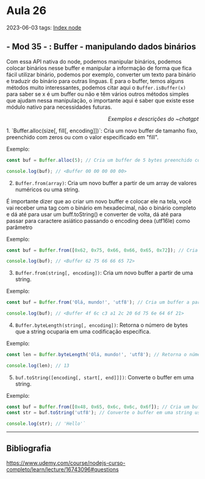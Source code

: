 # Aula 26
2023-06-03
tags: [Index node](../Index%20node.md)

## - Mod 35 - : Buffer - manipulando dados binários

Com essa API nativa do node, podemos manipular binários, podemos colocar binários nesse buffer e manipular a informação de forma que fica fácil utilizar binário, podemos por exemplo, converter um texto para binário e traduzir do binário para outras línguas.
E para o buffer, temos alguns métodos muito interessantes, podemos citar aqui o `Buffer.isBuffer(x)` para saber se x é um buffer ou não e têm vários outros métodos simples que ajudam nessa manipulação, o importante aqui é saber que existe esse módulo nativo para necessidades futuras.
<p style="display:flex; justify-content: end" > <i>Exemplos e descrições do ~chatgpt </i></p>
1. `Buffer.alloc(size[, fill[, encoding]])`: Cria um novo buffer de tamanho fixo, preenchido com zeros ou com o valor especificado em "fill".

Exemplo:

~~~javascript
const buf = Buffer.alloc(5); // Cria um buffer de 5 bytes preenchido com zeros 

console.log(buf); // <Buffer 00 00 00 00 00>
~~~

2. `Buffer.from(array)`: Cria um novo buffer a partir de um array de valores numéricos ou uma string.

É importante dizer que ao criar um novo buffer e colocar ele na tela, você vai receber uma tag com o binário em hexadecimal, não o binário completo e dá até para usar um buff.toString() e converter de volta, dá até para passar para caractere asiático passando o encoding deea (utf16le) como parâmetro

Exemplo:

~~~javascript
const buf = Buffer.from([0x62, 0x75, 0x66, 0x66, 0x65, 0x72]); // Cria um buffer a partir de um array de valores

console.log(buf); // <Buffer 62 75 66 66 65 72>
~~~

3. `Buffer.from(string[, encoding])`: Cria um novo buffer a partir de uma string.

Exemplo:

~~~javascript
const buf = Buffer.from('Olá, mundo!', 'utf8'); // Cria um buffer a partir de uma string usando a codificação UTF-8 

console.log(buf); // <Buffer 4f 6c c3 a1 2c 20 6d 75 6e 64 6f 21>
~~~

4. `Buffer.byteLength(string[, encoding])`: Retorna o número de bytes que a string ocuparia em uma codificação específica.

Exemplo:

~~~javascript
const len = Buffer.byteLength('Olá, mundo!', 'utf8'); // Retorna o número de bytes da string usando a codificação UTF-8 

console.log(len); // 13
~~~

5. `buf.toString([encoding[, start[, end]]])`: Converte o buffer em uma string.

Exemplo:

~~~javascript
const buf = Buffer.from([0x48, 0x65, 0x6c, 0x6c, 0x6f]); // Cria um buffer a partir de um array de valores 
const str = buf.toString('utf8'); // Converte o buffer em uma string usando a codificação UTF-8 

console.log(str); // 'Hello'`
~~~

-----------------------------------------------
## Bibliografia

https://www.udemy.com/course/nodejs-curso-completo/learn/lecture/16743096#questions